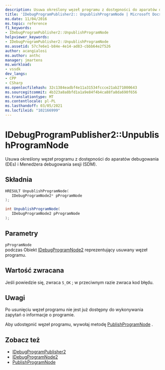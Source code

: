 ```yaml
---
description: Usuwa określony węzeł programu z dostępności do aparatów debugowania (DEs) i Menedżera debugowania sesji (SDM).
title: 'IDebugProgramPublisher2:: UnpublishProgramNode | Microsoft Docs'
ms.date: 11/04/2016
ms.topic: reference
f1_keywords:
- IDebugProgramPublisher2::UnpublishProgramNode
helpviewer_keywords:
- IDebugProgramPublisher2::UnpublishProgramNode
ms.assetid: 57c7e6e1-b84e-4e14-ad83-cbbb64e2f526
author: acangialosi
ms.author: anthc
manager: jmartens
ms.workload:
- vssdk
dev_langs:
- CPP
- CSharp
ms.openlocfilehash: 32c1384eadbf4e11a31534fccce21ab271000643
ms.sourcegitcommit: 4b323a8a8bfd1a1a9e84f4b4ca88fa8da690f656
ms.translationtype: MT
ms.contentlocale: pl-PL
ms.lasthandoff: 03/05/2021
ms.locfileid: "102166999"
---
```

# <a name="idebugprogrampublisher2unpublishprogramnode"></a>IDebugProgramPublisher2::UnpublishProgramNode
Usuwa określony węzeł programu z dostępności do aparatów debugowania (DEs) i Menedżera debugowania sesji (SDM).

## <a name="syntax"></a>Składnia

```cpp
HRESULT UnpublishProgramNode(
   IDebugProgramNode2* pProgramNode
);
```

```csharp
int UnpublishProgramNode(
   IDebugProgramNode2 pProgramNode
);
```

## <a name="parameters"></a>Parametry
`pProgramNode`\
podczas Obiekt [IDebugProgramNode2](../../../extensibility/debugger/reference/idebugprogramnode2.md) reprezentujący usuwany węzeł programu.

## <a name="return-value"></a>Wartość zwracana
 Jeśli powiedzie się, zwraca `S_OK` ; w przeciwnym razie zwraca kod błędu.

## <a name="remarks"></a>Uwagi
 Po usunięciu węzeł programu nie jest już dostępny do wykonywania zapytań o informacje o programie.

 Aby udostępnić węzeł programu, wywołaj metodę [PublishProgramNode](../../../extensibility/debugger/reference/idebugprogrampublisher2-publishprogramnode.md) .

## <a name="see-also"></a>Zobacz też
- [IDebugProgramPublisher2](../../../extensibility/debugger/reference/idebugprogrampublisher2.md)
- [IDebugProgramNode2](../../../extensibility/debugger/reference/idebugprogramnode2.md)
- [PublishProgramNode](../../../extensibility/debugger/reference/idebugprogrampublisher2-publishprogramnode.md)
